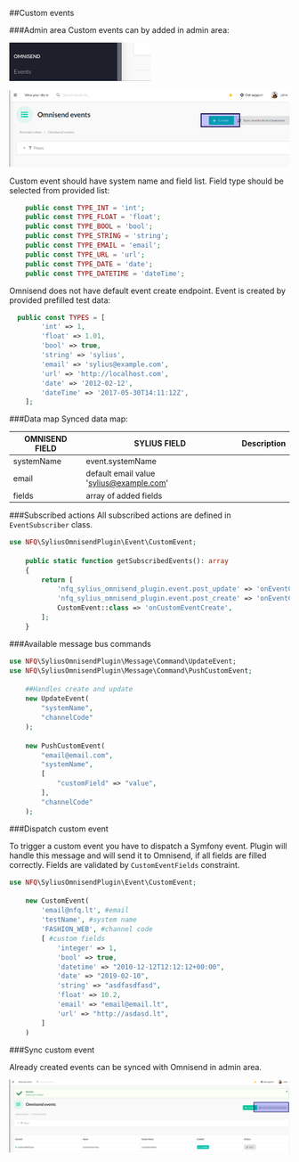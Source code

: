 ##Custom events

###Admin area
Custom events can by added in admin area:

![Alt text](../img/admin_menu.png)

![Alt text](../img/event_create.png)

Custom event should have system name and field list.
Field type should be selected from provided list:
```php
    public const TYPE_INT = 'int';
    public const TYPE_FLOAT = 'float';
    public const TYPE_BOOL = 'bool';
    public const TYPE_STRING = 'string';
    public const TYPE_EMAIL = 'email';
    public const TYPE_URL = 'url';
    public const TYPE_DATE = 'date';
    public const TYPE_DATETIME = 'dateTime';
```

Omnisend does not have default event create endpoint. Event is created by provided prefilled test data:

```php
  public const TYPES = [
        'int' => 1,
        'float' => 1.01,
        'bool' => true,
        'string' => 'sylius',
        'email' => 'sylius@example.com',
        'url' => 'http://localhost.com',
        'date' => '2012-02-12',
        'dateTime' => '2017-05-30T14:11:12Z',
    ];
```

###Data map
Synced data map:

| OMNISEND FIELD | SYLIUS FIELD  | Description|
|---|---|---|
| systemName | event.systemName  |
| email      | default email value 'sylius@example.com' |
| fields  | array of added fields  |

###Subscribed actions
All subscribed actions are defined in `EventSubscriber` class.

```php
use NFQ\SyliusOmnisendPlugin\Event\CustomEvent;

    public static function getSubscribedEvents(): array
    {
        return [
            'nfq_sylius_omnisend_plugin.event.post_update' => 'onEventChange',
            'nfq_sylius_omnisend_plugin.event.post_create' => 'onEventChange',
            CustomEvent::class => 'onCustomEventCreate',
        ];
    }
```

###Available message bus commands

```php
use NFQ\SyliusOmnisendPlugin\Message\Command\UpdateEvent;
use NFQ\SyliusOmnisendPlugin\Message\Command\PushCustomEvent;

    ##Handles create and update
    new UpdateEvent(
        "systemName",
        "channelCode"
    );

    new PushCustomEvent(
        "email@email.com",
        "systemName",
        [
            "customField" => "value",
        ],
        "channelCode"
    );
```

###Dispatch custom event

To trigger a custom event you have to dispatch a Symfony event. Plugin will handle this message and will send it to Omnisend, if all fields are filled correctly.
Fields are validated by `CustomEventFields` constraint. 
```php
use NFQ\SyliusOmnisendPlugin\Event\CustomEvent;

    new CustomEvent(
        'email@nfq.lt', #email
        'testName', #system name
        'FASHION_WEB', #channel code
        [ #custom fields
            'integer' => 1,
            'bool' => true,
            'datetime' => "2010-12-12T12:12:12+00:00",
            'date' => "2019-02-10",
            'string' => "asdfasdfasd",
            'float' => 10.2,
            'email' => "email@email.lt",
            'url' => "http://asdasd.lt",
        ]
    )
```

###Sync custom event

Already created events can be synced with Omnisend in admin area. 

![Alt text](../img/event_sync.png)
